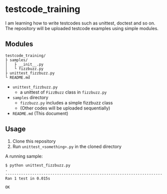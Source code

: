 # testcode_training

I am learning how to write testcodes such as unittest, doctest and so on. The repository will be uploaded testcode examples using simple modules.

## Modules

```
testcode_training/
├ samples/
│   ├ __init__.py
│   └ fizzbuzz.py
├ unittest_fizzbuzz.py
└ README.md
```

- `unittest_fizzbuzz.py`
    - a unittest of `FizzBuzz` class in `fizzbuzz.py`
- `samples` directory
    - `fizzbuzz.py` includes a simple fizzbuzz class
    - (Other codes will be uploaded sequentially)
- `README.md` (This document)

## Usage

1. Clone this repository
2. Run `unittest_<something>.py` in the cloned directory

A running sample:

```
$ python unittest_fizzbuzz.py
.
----------------------------------------------------------------------
Ran 1 test in 0.015s

OK
```